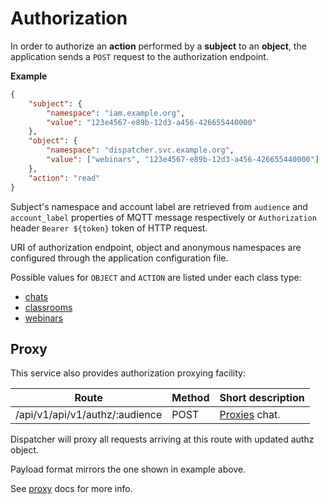 # Authorization

In order to authorize an **action** performed by a **subject** to an **object**, the application sends a `POST` request to the authorization endpoint.

**Example**

```json
{
    "subject": {
        "namespace": "iam.example.org",
        "value": "123e4567-e89b-12d3-a456-426655440000"
    },
    "object": {
        "namespace": "dispatcher.svc.example.org",
        "value": ["webinars", "123e4567-e89b-12d3-a456-426655440000"]
    },
    "action": "read"
}
```

Subject's namespace and account label are retrieved from `audience` and `account_label` properties of MQTT message respectively or `Authorization` header `Bearer ${token}` token of HTTP request.

URI of authorization endpoint, object and anonymous namespaces are configured through the application configuration file.

Possible values for `OBJECT` and `ACTION` are listed under each class type:
* [chats](./chats.md)
* [classrooms](./classrooms.md)
* [webinars](./webinars.md)

## Proxy

This service also provides authorization proxying facility:

Route                             | Method | Short description
--------------------------------- | ------ | ----------
/api/v1/api/v1/authz/:audience    | POST   | [Proxies](proxy.md#proxy) chat.

Dispatcher will proxy all requests arriving at this route with updated authz object.

Payload format mirrors the one shown in example above.

See [proxy](proxy.md#proxy) docs for more info.
